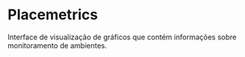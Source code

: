 # Placemetrics

Interface de visualização de gráficos que contém informações sobre monitoramento de ambientes.

